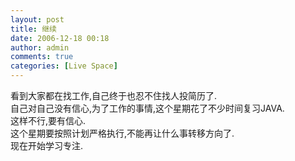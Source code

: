 ```yaml
---
layout: post
title: 继续
date: 2006-12-18 00:18
author: admin
comments: true
categories: [Live Space]
---
```

<div>看到大家都在找工作,自己终于也忍不住找人投简历了.</div>
<div>自己对自己没有信心,为了工作的事情,这个星期花了不少时间复习JAVA.</div>
<div>这样不行,要有信心.</div>
<div>这个星期要按照计划严格执行,不能再让什么事转移方向了.</div>
<div>现在开始学习专注.</div>
<div> </div>
